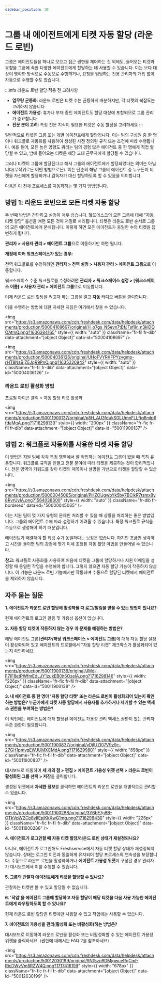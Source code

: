 ```yaml
---
sidebar_position: 10
---
```


# 그룹 내 에이전트에게 티켓 자동 할당 (라운드 로빈)

그룹은 에이전트들을 하나로 모으고 접근 권한을 제어하는 것 외에도, 들어오는 티켓과 요청을 그룹에 속한 다양한 에이전트에게 할당하는 데 사용할 수 있습니다. 이는 보다 대상이 명확한 방식으로 수동으로 수행하거나, 요청을 담당하는 전용 관리자의 개입 없이 자동으로 수행할 수도 있습니다.

:::info 라운드 로빈 할당 적용 전 고려사항
- **업무량 균등화**: 라운드 로빈은 티켓 수는 균등하게 배분하지만, 각 티켓의 복잡도는 고려하지 않습니다
- **에이전트 가용성**: 휴가나 부재 중인 에이전트도 할당 대상에 포함되므로 그룹 관리가 중요합니다
- **전문 분야 고려**: 특정 전문 지식이 필요한 티켓은 수동 할당을 고려하세요
:::

일반적으로 티켓은 그룹 또는 개별 에이전트에게 할당됩니다. 이는 팀의 구성원 중 한 명이나 워크플로 자동화를 사용하여 생성된 사전 정의된 규칙 또는 조건에 따라 수행됩니다. 예를 들어, 모든 높은 영향도 쿼리는 팀의 경험 많은 에이전트 중 한 명에게 직접 할당될 수 있고, 밤에 들어오는 티켓은 해당 교대 근무자에게 할당될 수 있습니다.

그러나 티켓이 그룹에 할당된다고 해서 그룹의 에이전트에게 할당되었다는 의미는 아닙니다(무작위로든 어떤 방법으로든). 이는 단순히 해당 그룹의 에이전트 중 누구든지 티켓을 자신에게 할당하거나 감독자가 대신 할당하도록 할 수 있음을 의미합니다.

다음은 이 전체 프로세스를 자동화하는 몇 가지 방법입니다.

## 방법 1: 라운드 로빈으로 모든 티켓 자동 할당

두 번째 방법은 간단하고 설정이 매우 쉽습니다. 헬프데스크의 모든 그룹에 대해 "자동 티켓 할당" 옵션을 켜면 모든 것이 저절로 처리됩니다. 티켓은 라운드 로빈 순서로 그룹의 모든 에이전트에게 분배됩니다. 이렇게 하면 모든 에이전트가 동일한 수의 티켓을 답변하게 됩니다.

**관리자 > 사용자 관리 > 에이전트 그룹**으로 이동하기만 하면 됩니다.

**계정에 여러 워크스페이스가 있는 경우:**

전역 워크플로를 수정하려면 **관리자 > 전역 설정 > 사용자 관리 > 에이전트 그룹**으로 이동합니다.

워크스페이스 수준 워크플로를 수정하려면 **관리자 > 워크스페이스 설정 > [워크스페이스 이름] > 사용자 관리 > 에이전트 그룹**으로 이동합니다.

이제 라운드 로빈 할당을 켜고자 하는 그룹을 열고 **자동** 라디오 버튼을 클릭합니다.

이를 수행하는 방법에 대한 자세한 지침은 여기에서 찾을 수 있습니다.

<img src="https://s3.amazonaws.com/cdn.freshdesk.com/data/helpdesk/attachments/production/50004108697/original/H_o7gs_N5evn7tBfJTsf8r_n3kiDQOAtmQ.png?1636384165" style={{ width: "auto" }} className="fr-fil fr-dib" data-attachment="[object Object]" data-id="50004108697" />

<img src="https://s3.amazonaws.com/cdn.freshdesk.com/data/helpdesk/attachments/production/50004036126/original/UHoFVYRKFPYzvgmp-rHT8NsBjZEJqR9PnQ.png?1635320942" style={{ width: "auto" }} className="fr-fil fr-dib" data-attachment="[object Object]" data-id="50004036126" />

### 라운드 로빈 활성화 방법

프로필 아이콘 클릭 > 자동 할당 티켓 활성화

<img src="https://s3.amazonaws.com/cdn.freshdesk.com/data/helpdesk/attachments/production/50011900137/original/p8H_AU3fdukSGLUmnFLLftq8mlp6fdaMqA.png?1716298139" style={{ width: "200px" }} className="fr-fic fr-fil fr-dib" data-attachment="[object Object]" data-id="50011900137" />

## 방법 2: 워크플로 자동화를 사용한 티켓 자동 할당

이 방법은 지원 팀에 각각 특정 영역에서 잘 작업하는 에이전트 그룹이 있을 때 특히 유용합니다. 워크플로 규칙을 만들고 전문 분야에 따라 티켓을 제공하는 것이 합리적입니다. 전문 영역의 키워드를 찾아 티켓의 제목이나 설명을 기반으로 티켓을 할당할 수 있습니다.

<img src="https://s3.amazonaws.com/cdn.freshdesk.com/data/helpdesk/attachments/production/50000045065/original/PHZOUgwbYk5by7BCikR7tsmx8y8RvrUylA.png?1564038600" style={{ width: "auto" }} className="fr-dib fr-bordered" data-id="50000045065" />

이는 지원 팀이 몇 가지 유형의 문제만 처리할 수 있을 때 상황을 처리하는 좋은 방법입니다. 그룹의 에이전트 수에 따라 설정하기 어려울 수 있습니다. 특정 워크플로 규칙을 수동으로 생성해야 하기 때문입니다.

에이전트가 해결해야 할 티켓 수가 동일하다는 보장은 없습니다. 하지만 조금만 생각하고 시간을 들이면 팀의 강점에 맞게 미세 조정된 자동 할당 마법을 만들어낼 수 있습니다.

**참고:** 워크플로 자동화를 사용하여 처음에 티켓을 그룹에 할당하거나 지원 이메일을 설정할 때 동일한 작업을 수행해야 합니다. 그렇지 않으면 자동 할당 기능이 작동하지 않습니다. 이 기능은 라운드 로빈 기능에서만 작동하며 수동으로 할당된 티켓에서 에이전트를 제외하지 않습니다.

## 자주 묻는 질문

**1. 에이전트가 라운드 로빈 할당에 활성화될 때 로그/알림을 받을 수 있는 방법이 있나요?**

현재 에이전트의 로그인 알림 및 가용성 옵션이 없습니다.

**2. 자동 할당 티켓이 작동하지 않는 경우 이 문제를 해결하는 방법은?**

해당 에이전트 그룹(**관리자/해당 워크스페이스 > 에이전트 그룹**)에 대해 자동 할당 설정이 활성화되어 있고 에이전트의 프로필에서 "자동 할당 티켓" 체크박스가 활성화되어 있는지 확인하세요.

<img src="https://s3.amazonaws.com/cdn.freshdesk.com/data/helpdesk/attachments/production/50011900138/original/JMd-F7IF8etPWfmEdLJY1zukEB0h5OzeIA.png?1716298146" style={{ width: "226px" }} className="fr-fic fr-fil fr-dib" data-attachment="[object Object]" data-id="50011900138" />

**3. 내 에이전트 중 한 명이 '자동 할당 티켓' 또는 라운드 로빈이 활성화되어 있는지 확인하는 방법은? 누군가에게 티켓 자동 할당에서 사용자를 추가하거나 제거할 수 있는 액세스 권한을 부여하는 방법은?**

이 작업에는 에이전트에 대해 할당된 에이전트 가용성 관리 액세스 권한이 있는 관리자 수준 권한이 필요합니다.

<img src="https://s3.amazonaws.com/cdn.freshdesk.com/data/helpdesk/attachments/production/50011900837/original/yDjlUZI07V9z9c-27GH1pmvqEWJUMXCMdA.png?1716299801" style={{ width: "698px" }} className="fr-fic fr-fil fr-dib" data-attachment="[object Object]" data-id="50011900837" />

대시보드로 이동하여 **세 개의 점 > 편집 > 에이전트 가용성 위젯 선택 > 라운드 로빈이 활성화된 그룹 선택 > 저장**을 클릭합니다.

생성된 위젯에서 **자세한 정보**를 클릭하면 에이전트의 라운드 로빈을 개별적으로 관리할 수 있습니다.

<img src="https://s3.amazonaws.com/cdn.freshdesk.com/data/helpdesk/attachments/production/50011900288/original/3Y6bF7g8B-OTkVpW2Cb8vIlEpjKkXwG1mg.png?1716298430" style={{ width: "226px" }} className="fr-fic fr-fil fr-dib" data-attachment="[object Object]" data-id="50011900288" />

**4. 에이전트가 로그인할 때 자동 티켓 할당/라운드 로빈 상태가 재설정되나요?**

아니요, 에이전트가 로그인해도 Freshservice에서 자동 티켓 할당 상태가 재설정되지 않습니다. 상태는 로그인 이전과 동일하게 유지되어 할당 프로세스의 연속성을 보장합니다. 수동으로 라운드 로빈을 활성화하거나 **에이전트 가용성 위젯**이 구성된 경우 관리자가 대시보드에서 이를 수행할 수 있습니다.

**5. 그룹의 관찰자 에이전트에게 티켓을 할당할 수 있나요?**

관찰자는 티켓만 볼 수 있고 할당될 수 없습니다.

**6. '작업'을 에이전트 그룹에 할당하고 자동 할당이 해당 티켓을 다음 사용 가능한 에이전트에게 라우팅하도록 할 수 있나요?**

현재 라운드 로빈 할당은 티켓에만 사용할 수 있고 작업에는 사용할 수 없습니다.

**7. 에이전트의 가용성을 관리(활성화 또는 비활성화)하는 방법은?**

대시보드로 이동하여 라운드 로빈을 활성화 또는 비활성화할 수 있는 에이전트 가용성 위젯을 클릭하세요. (권한에 대해서는 FAQ 2를 참조하세요)

<img src="https://s3.amazonaws.com/cdn.freshdesk.com/data/helpdesk/attachments/production/50012030199/original/9Nf5zp9DMjgwueRqCmI-RicDWvVm8RZW4Q.png?1717418199" style={{ width: "678px" }} className="fr-fic fr-fil fr-dib" data-attachment="[object Object]" data-id="50012030199" />